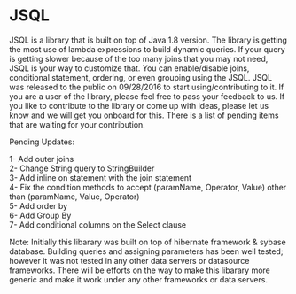 # JSQL

JSQL is a library that is built on top of Java 1.8 version. The library is getting the most use of lambda expressions to build dynamic queries. If your query is getting slower because of the too many joins that you may not need, JSQL is your way to customize that. You can enable/disable joins, conditional statement, ordering, or even grouping using the JSQL. JSQL was released to the public on 09/28/2016 to start using/contributing to it. If you are a user of the library, please feel free to pass your feedback to us. If you like to contribute to the library or come up with ideas, please let us know and we will get you onboard for this. There is a list of pending items that are waiting for your contribution. 

Pending Updates:

  1- Add outer joins <br />
  2- Change String query to StringBuilder  <br />
  3- Add inline on statement with the join statement  <br />
  4- Fix the condition methods to accept (paramName, Operator, Value) other than (paramName, Value, Operator)  <br />
  5- Add order by  <br />
  6- Add Group By  <br />
  7- Add conditional columns on the Select clause  <br />

Note: Initially this libarary was built on top of hibernate framework & sybase database. Building queries and assigning parameters has been well tested; however it was not tested in any other data servers or datasource frameworks. There will be efforts on the way to make this libarary more generic and make it work under any other frameworks or data servers.
